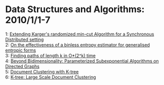 # Data Structures and Algorithms: 2010/1/1-7  
1: [Extending Karger's randomized min-cut Algorithm for a Synchronous  Distributed setting](https://doi.org/10.48550/arXiv.0912.1200)  
2: [On the effectiveness of a binless entropy estimator for generalised  entropic forms](https://doi.org/10.48550/arXiv.0906.1360)  
3: [Finding paths of length k in O*(2^k) time](https://doi.org/10.48550/arXiv.0807.3026)  
4: [Beyond Bidimensionality: Parameterized Subexponential Algorithms on  Directed Graphs](https://doi.org/10.48550/arXiv.1001.0821)  
5: [Document Clustering with K-tree](https://doi.org/10.48550/arXiv.1001.0827)  
6: [K-tree: Large Scale Document Clustering](https://doi.org/10.48550/arXiv.1001.0830)  